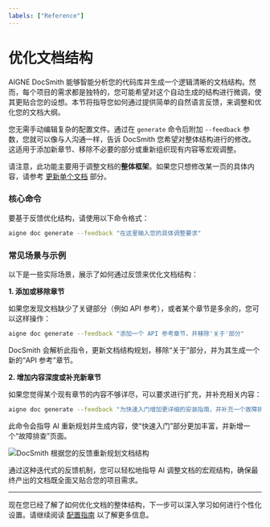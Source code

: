 ```yaml
---
labels: ["Reference"]
---
```


# 优化文档结构

AIGNE DocSmith 能够智能分析您的代码库并生成一个逻辑清晰的文档结构。然而，每个项目的需求都是独特的，您可能希望对这个自动生成的结构进行微调，使其更贴合您的设想。本节将指导您如何通过提供简单的自然语言反馈，来调整和优化您的文档大纲。

您无需手动编辑复杂的配置文件。通过在 `generate` 命令后附加 `--feedback` 参数，您就可以像与人沟通一样，告诉 DocSmith 您希望对整体结构进行的修改。这适用于添加新章节、移除不必要的部分或重新组织现有内容等宏观调整。

请注意，此功能主要用于调整文档的**整体框架**。如果您只想修改某一页的具体内容，请参考 [更新单个文档](./core-features-update-document.md) 部分。

### 核心命令

要基于反馈优化结构，请使用以下命令格式：

```bash
aigne doc generate --feedback "在这里输入您的具体调整要求"
```

### 常见场景与示例

以下是一些实际场景，展示了如何通过反馈来优化文档结构：

**1. 添加或移除章节**

如果您发现文档缺少了关键部分（例如 API 参考），或者某个章节是多余的，您可以这样操作：

```bash
aigne doc generate --feedback "添加一个 API 参考章节，并移除'关于'部分"
```

DocSmith 会解析此指令，更新文档结构规划，移除“关于”部分，并为其生成一个新的“API 参考”章节。

**2. 增加内容深度或补充新章节**

如果您觉得某个现有章节的内容不够详尽，可以要求进行扩充，并补充相关内容：

```bash
aigne doc generate --feedback "为快速入门增加更详细的安装指南，并补充一个故障排查部分"
```

此命令会指导 AI 重新规划并生成内容，使“快速入门”部分更加丰富，并新增一个“故障排查”页面。

![DocSmith 根据您的反馈重新规划文档结构](https://www.aigne.io/image-bin/uploads/ab876626943f4542ca9f21267da001a8.png)

通过这种迭代式的反馈机制，您可以轻松地指导 AI 调整文档的宏观结构，确保最终产出的文档既全面又贴合您的项目需求。

---

现在您已经了解了如何优化文档的整体结构，下一步可以深入学习如何进行个性化设置。请继续阅读 [配置指南](./configuration.md) 以了解更多信息。
